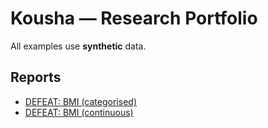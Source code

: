 # Kousha — Research Portfolio
All examples use **synthetic** data.

## Reports
- [DEFEAT: BMI (categorised)](DEFEAT-BMI-categorised/index.html)
- [DEFEAT: BMI (continuous)](DEFEAT-BMI-continuous/index.html)
